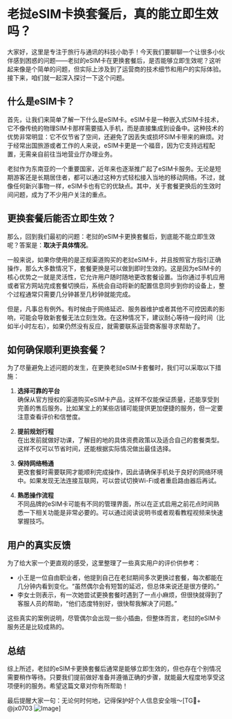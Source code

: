 # 老挝eSIM卡换套餐后，真的能立即生效吗？

大家好，这里是专注于旅行与通讯的科技小助手！今天我们要聊聊一个让很多小伙伴感到困惑的问题——老挝的eSIM卡在更换套餐后，是否能够立即生效呢？这听起来像是个简单的问题，但实际上涉及到了运营商的技术细节和用户的实际体验。接下来，咱们就一起深入探讨一下这个问题。

## 什么是eSIM卡？

首先，让我们来简单了解一下什么是eSIM卡。eSIM卡是一种嵌入式SIM卡技术，它不像传统的物理SIM卡那样需要插入手机，而是直接集成到设备中。这种技术的优势非常明显：它不仅节省了空间，还避免了因丢失或损坏SIM卡带来的麻烦。对于经常出国旅游或者工作的人来说，eSIM卡更是一个福音，因为它支持远程配置，无需亲自前往当地营业厅办理业务。

老挝作为东南亚的一个重要国家，近年来也逐渐推广起了eSIM卡服务。无论是短期游客还是长期居住者，都可以通过这种方式轻松接入当地的移动网络。不过，就像任何新兴事物一样，eSIM卡也有它的优缺点。其中，关于套餐更换后的生效时间问题，成为了不少用户关注的重点。

## 更换套餐后能否立即生效？

那么，回到我们最初的问题：老挝的eSIM卡更换套餐后，到底能不能立即生效呢？答案是：**取决于具体情况**。

一般来说，如果你使用的是正规渠道购买的老挝eSIM卡，并且按照官方指引正确操作，那么大多数情况下，套餐更换是可以做到即时生效的。这是因为eSIM卡的核心优势之一就是灵活性，它允许用户随时随地更改套餐设置。当你通过手机应用或者官方网站完成套餐切换后，系统会自动将新的配置信息同步到你的设备上，整个过程通常只需要几分钟甚至几秒钟就能完成。

但是，凡事总有例外。有时候由于网络延迟、服务器维护或者其他不可控因素的影响，可能会导致新套餐无法立刻生效。在这种情况下，建议耐心等待一段时间（比如半小时左右），如果仍然没有反应，就需要联系运营商客服寻求帮助了。

## 如何确保顺利更换套餐？

为了尽量避免上述问题的发生，在更换老挝eSIM卡套餐时，我们可以采取以下措施：

1. **选择可靠的平台**  
   确保从官方授权的渠道购买eSIM卡产品，这样不仅能保证质量，还能享受到完善的售后服务。比如某宝上的某些店铺可能提供更加便捷的服务，但一定要注意查看评价和信誉度。

2. **提前规划行程**  
   在出发前就做好功课，了解目的地的具体资费政策以及适合自己的套餐类型。这样不仅可以节省时间，还能根据实际情况做出最佳选择。

3. **保持网络畅通**  
   更改套餐时需要联网才能顺利完成操作，因此请确保手机处于良好的网络环境中。如果发现无法连接互联网，可以尝试切换Wi-Fi或者重启路由器后再试。

4. **熟悉操作流程**  
   不同品牌的eSIM卡可能有不同的管理界面，所以在正式启用之前花点时间熟悉一下相关功能是非常必要的。可以通过阅读说明书或者观看教程视频来快速掌握技巧。

## 用户的真实反馈

为了给大家一个更直观的感受，这里整理了一些真实用户的评价供参考：

- 小王是一位自由职业者，他提到自己在老挝期间多次更换过套餐，每次都能在几分钟内看到变化。“虽然偶尔会有短暂的延迟，但总体来说还是很方便的。”
- 李女士则表示，有一次她尝试更换套餐时遇到了一点小麻烦，但很快就得到了客服人员的帮助，“他们态度特别好，很快帮我解决了问题。”

这些真实的案例说明，尽管偶尔会出现一些小插曲，但整体而言，老挝的eSIM卡服务还是比较成熟的。

## 总结

综上所述，老挝的eSIM卡更换套餐后通常是能够立即生效的，但也存在个别情况需要稍作等待。只要我们提前做好准备并遵循正确的步骤，就能最大程度地享受这项便利的服务。希望这篇文章对你有所帮助！

最后提醒大家一句：无论何时何地，记得保护好个人信息安全哦～[TG💪+ @jx0703 ![Image](https://github.com/user-attachments/assets/dbca1d08-cadb-493c-b0ec-ad6f7a83f270)]